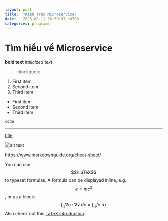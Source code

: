 ```yaml
---
layout: post
title:  "Kiến trúc Microservice"
date:   2023-08-11 16:59:37 +0700
categories: programs
---
```

# Tìm hiểu về Microservice
**bold text**
*italicized text*
> blockquote

1. First item
2. Second item
3. Third item

- First item
- Second item
- Third item

`code`

---

[title](https://www.example.com)

![alt text](image.jpg)

https://www.markdownguide.org/cheat-sheet/

You can use $$\LaTeX$$ to typeset formulas. A formula can be displayed inline, e.g. $$e=mc^2$$, or as a block:
$$\int_\Omega \nabla u \cdot \nabla v~dx = \int_\Omega fv~dx$$
Also check out this [LaTeX introduction](https://en.wikibooks.org/wiki/LaTeX/Mathematics).

